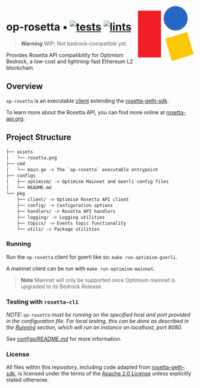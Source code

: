 <img align="right" width="150" height="150" top="100" src="./assets/rosetta.png">

# op-rosetta • [![tests](https://github.com/mdehoog/op-rosetta/actions/workflows/unit-tests.yaml/badge.svg?label=tests)](https://github.com/mdehoog/op-rosetta/actions/workflows/unit-tests.yaml) [![lints](https://github.com/mdehoog/op-rosetta/actions/workflows/lints.yaml/badge.svg)](https://github.com/mdehoog/op-rosetta/actions/workflows/lints.yaml)

> **Warning**
> WIP; Not bedrock-compatible yet.

Provides Rosetta API compatibility for Optimism Bedrock, a low-cost and lightning-fast Ethereum L2 blockchain.

## Overview

`op-rosetta` is an executable [client](./app/client.go) extending the [rosetta-geth-sdk](https://github.com/coinbase/rosetta-geth-sdk).

To learn more about the Rosetta API, you can find more online at [rosetta-api.org](https://www.rosetta-api.org/).

## Project Structure

```
├── assets
│   └── rosetta.png
├── cmd
│   └── main.go -> The `op-rosetta` executable entrypoint
├── configs
│   ├── optimism/ -> Optimism Mainnet and Goerli config files
│   └── README.md
└── pkg
    ├── client/ -> Optimism Rosetta API client
    ├── config/ -> Configuration options
    ├── handlers/ -> Rosetta API handlers
    ├── logging/ -> Logging utilities
    ├── topics/ -> Events topic functionality
    └── utils/ -> Package utilities
```

### Running

Run the `op-rosetta` client for goerli like so: `make run-optimism-goerli`.

A mainnet client can be run with `make run-optimism-mainnet`.

> **Note**
> Mainnet will only be supported once Optimism mainnet is upgraded to its Bedrock Release.


### Testing with `rosetta-cli`

_NOTE: `op-rosetta` must be running on the specified host and port provided in the configuration file. For local testing, this can be done as described in the [Running](#running) section, which will run an instance on localhost, port 8080._

See [configs/README.md](./configs/README.md) for more information.

### License

All files within this repository, including code adapted from [rosetta-geth-sdk](https://github.com/coinbase/rosetta-geth-sdk), is licensed under the terms of the [Apache 2.0 License](https://opensource.org/licenses/Apache-2.0) unless explicitly stated otherwise.
